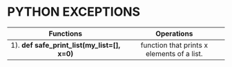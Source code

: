 
# PYTHON EXCEPTIONS

| Functions | Operations |
| :---: | :---: |
| 1). **def safe_print_list(my_list=[], x=0)** | function that prints x elements of a list. |

